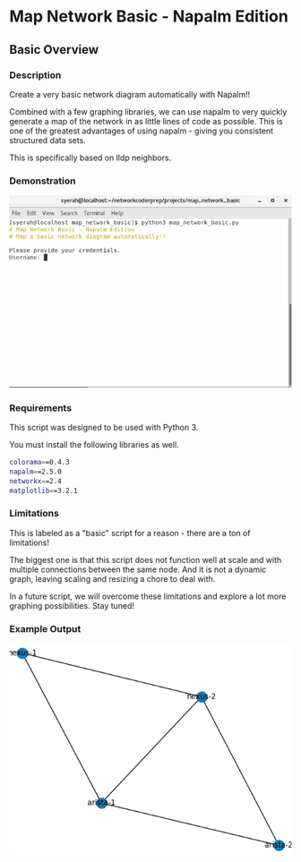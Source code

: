 # Map Network Basic - Napalm Edition

## Basic Overview

### Description

Create a very basic network diagram automatically with Napalm!!

Combined with a few graphing libraries, we can use napalm to very quickly generate a map of the network in as little lines of code as possible. This is one of the greatest advantages of using napalm - giving you consistent structured data sets.

This is specifically based on lldp neighbors.

### Demonstration

![](https://github.com/syedur-rahman/networkcoder/blob/master/images/map_network_basic.gif)

### Requirements

This script was designed to be used with Python 3.

You must install the following libraries as well.

```bash
colorama==0.4.3
napalm==2.5.0
networkx==2.4
matplotlib==3.2.1
```

### Limitations

This is labeled as a "basic" script for a reason - there are a ton of limitations!

The biggest one is that this script does not function well at scale and with multiple connections between the same node. And it is not a dynamic graph, leaving scaling and resizing a chore to deal with.

In a future script, we will overcome these limitations and explore a lot more graphing possibilities. Stay tuned!

### Example Output

![](https://github.com/syedur-rahman/networkcoder/blob/master/images/basic_diagram.png)